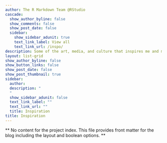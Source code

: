 ```yaml
---
author: The R Markdown Team @RStudio
cascade:
  show_author_byline: false
  show_comments: false
  show_post_date: false
  sidebar:
    show_sidebar_adunit: true
    text_link_label: View all 
    text_link_url: /inspo/
description: Some of the art, media, and culture that inspires me and my work. Here, I share some recent finds and all-time favorites. 
layout: list-grid
show_author_byline: false
show_button_links: false
show_post_date: false
show_post_thumbnail: true
sidebar:
  author: 
  description: "
  "
  show_sidebar_adunit: false
  text_link_label: ""
  text_link_url: ""
  title: Inspiration
title: Inspiration
---
```


** No content for the project index. This file provides front matter for the blog including the layout and boolean options. **
